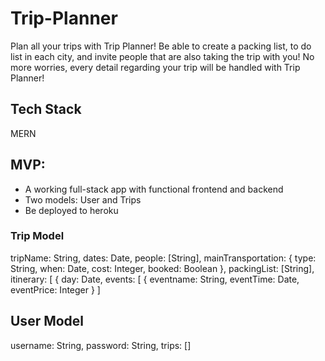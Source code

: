 # Trip-Planner
Plan all your trips with Trip Planner! Be able to create a packing list, to do list in each city, and invite people that are also taking the trip with you! No more worries, every detail regarding your trip will be handled with Trip Planner!

## Tech Stack
MERN

## MVP:
- A working full-stack app with functional frontend and backend
- Two models: User and Trips
- Be deployed to heroku

### Trip Model
tripName: String,
dates: Date,
people: [String],
mainTransportation: {
  type: String,
  when: Date,
  cost: Integer,
  booked: Boolean
},
packingList: [String],
itinerary: [
  {
  day: Date,
  events: [
    {
    eventname: String,
    eventTime: Date,
    eventPrice: Integer
    }
  ]
  
  ## User Model
  username: String,
  password: String,
  trips: []
